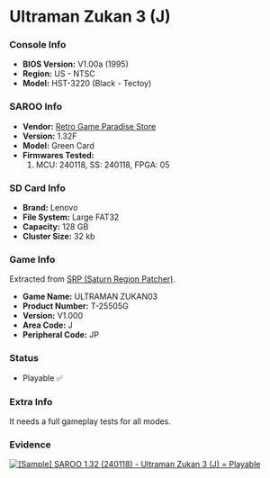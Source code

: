 # Ultraman Zukan 3 (J)

### Console Info

- <b>BIOS Version:</b> V1.00a (1995)
- <b>Region:</b> US - NTSC
- <b>Model:</b> HST-3220 (Black - Tectoy)

### SAROO Info

- <b>Vendor:</b> [Retro Game Paradise Store](https://s.click.aliexpress.com/e/_DlCqvfB)
- <b>Version:</b> 1.32F
- <b>Model:</b> Green Card
- <b>Firmwares Tested:</b>
  1. MCU: 240118, SS: 240118, FPGA: 05

### SD Card Info

- <b>Brand:</b> Lenovo
- <b>File System:</b> Large FAT32
- <b>Capacity:</b> 128 GB
- <b>Cluster Size:</b> 32 kb

### Game Info

Extracted from [SRP (Saturn Region Patcher)](https://segaxtreme.net/resources/saturn-region-patcher.81/download).

- <b>Game Name:</b> ULTRAMAN ZUKAN03
- <b>Product Number:</b> T-25505G
- <b>Version:</b> V1.000
- <b>Area Code:</b> J
- <b>Peripheral Code:</b> JP

### Status

- Playable :white_check_mark:

### Extra Info

It needs a full gameplay tests for all modes.

### Evidence

[![[Sample] SAROO 1.32 (240118) - Ultraman Zukan 3 (J) = Playable](https://img.youtube.com/vi/8dMrJ5UhoPI/0.jpg)](https://www.youtube.com/watch?v=8dMrJ5UhoPI)
